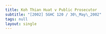 ```yaml
---
title: Koh Thian Huat v Public Prosecutor
subtitle: "[2002] SGHC 120 / 30\_May\_2002"
tags: null
layout: single
---
```


